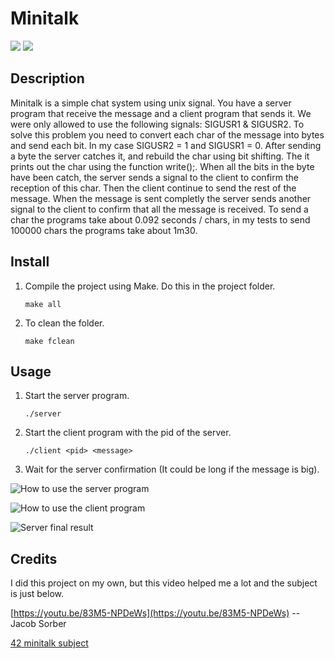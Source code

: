 # Minitalk

[![](https://img.shields.io/badge/42%20Quebec-School-orange)](https://42quebec.com)
[![](https://img.shields.io/badge/Site-Edrya-informational)](https://edrya.com)

## Description
Minitalk is a simple chat system using unix signal. You have a server program that receive the message and a client program that sends it. We were only allowed to use the following signals: SIGUSR1 & SIGUSR2. To solve this problem you need to convert each char of the message into bytes and send each bit. In my case SIGUSR2 = 1 and SIGUSR1 = 0. After sending a byte the server catches it, and rebuild the char using bit shifting. The it prints out the char using the function write();. When all the bits in the byte have been catch, the server sends a signal to the client to confirm the reception of this char. Then the client continue to send the rest of the message. When the message is sent completly the server sends another signal to the client to confirm that all the message is received. To send a char the programs take about 0.092 seconds / chars, in my tests to send 100000 chars the programs take about 1m30.

## Install

1. Compile the project using Make. Do this in the project folder.

	``` make all ```

2. To clean the folder.

	``` make fclean ```

## Usage

1. Start the server program.

	``` ./server ```

2. Start the client program with the pid of the server.

	``` ./client <pid> <message> ```

3. Wait for the server confirmation (It could be long if the message is big).

![How to use the server program](https://i.imgur.com/1WSetqh.gif)

![How to use the client program](https://i.imgur.com/pSlOnWM.gif)

![Server final result](https://i.imgur.com/ycD3YpE.png)

## Credits

I did this project on my own, but this video helped me a lot and the subject is just below.

[https://youtu.be/83M5-NPDeWs](https://youtu.be/83M5-NPDeWs) -- Jacob Sorber

[42 minitalk subject](https://cdn.intra.42.fr/pdf/pdf/58186/en.subject.pdf)
